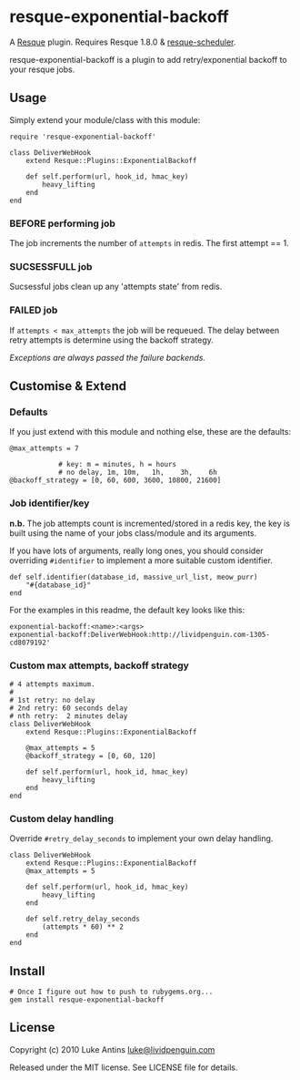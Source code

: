 resque-exponential-backoff
==========================

A [Resque][rq] plugin. Requires Resque 1.8.0 & [resque-scheduler][rqs].

resque-exponential-backoff is a plugin to add retry/exponential backoff to
your resque jobs.

Usage
-----
Simply extend your module/class with this module:

    require 'resque-exponential-backoff'
    
    class DeliverWebHook
        extend Resque::Plugins::ExponentialBackoff
        
        def self.perform(url, hook_id, hmac_key)
            heavy_lifting
        end
    end
  

### BEFORE performing job
The job increments the number of `attempts` in redis. The first attempt == 1.

### SUCSESSFULL job
Sucsessful jobs clean up any 'attempts state' from redis.

### FAILED job
If `attempts < max_attempts` the job will be requeued. The delay between retry
attempts is determine using the backoff strategy.

*Exceptions are always passed the failure backends.*

Customise & Extend
------------------

### Defaults

If you just extend with this module and nothing else, these are the defaults:

    @max_attempts = 7
    
                # key: m = minutes, h = hours
                # no delay, 1m, 10m,   1h,    3h,    6h
    @backoff_strategy = [0, 60, 600, 3600, 10800, 21600]

### Job identifier/key

**n.b.** The job attempts count is incremented/stored in a redis key, the key
is built using the name of your jobs class/module and its arguments.

If you have lots of arguments, really long ones, you should consider overriding
`#identifier` to implement a more suitable custom identifier.

    def self.identifier(database_id, massive_url_list, meow_purr)
        "#{database_id}"
    end

For the examples in this readme, the default key looks like this:

    exponential-backoff:<name>:<args>
    exponential-backoff:DeliverWebHook:http://lividpenguin.com-1305-cd8079192'


### Custom max attempts, backoff strategy

    # 4 attempts maximum.
    #
    # 1st retry: no delay
    # 2nd retry: 60 seconds delay
    # nth retry:  2 minutes delay
    class DeliverWebHook
        extend Resque::Plugins::ExponentialBackoff
        
        @max_attempts = 5
        @backoff_strategy = [0, 60, 120]
        
        def self.perform(url, hook_id, hmac_key)
            heavy_lifting
        end
    end

### Custom delay handling

Override `#retry_delay_seconds` to implement your own delay handling.

    class DeliverWebHook
        extend Resque::Plugins::ExponentialBackoff
        @max_attempts = 5
        
        def self.perform(url, hook_id, hmac_key)
            heavy_lifting
        end
        
        def self.retry_delay_seconds
            (attempts * 60) ** 2
        end
    end


Install
-------

    # Once I figure out how to push to rubygems.org...
    gem install resque-exponential-backoff


License
-------
Copyright (c) 2010 Luke Antins <luke@lividpenguin.com>

Released under the MIT license. See LICENSE file for details.

[rq]: http://github.com/defunkt/resque
[rqs]: http://github.com/bvandenbos/resque-scheduler